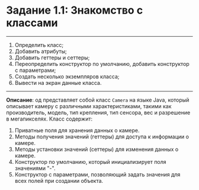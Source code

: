 # Задание 1.1: Знакомство с классами
***
1. Определить класс;
2. Добавить атрибуты;
3. Добавить геттеры и сеттеры;
4. Переопределить конструктор по умолчанию, добавить конструктор с параметрами;
5. Cоздать несколько экземпляров класса;
6. Вывести на экран данные класса.
***
**Описание**: од представляет собой класс `Camera` на языке Java, который описывает камеру с различными характеристиками, такими как производитель, модель, тип крепления, тип сенсора, вес и разрешение в мегапикселях. Класс содержит:
1. Приватные поля для хранения данных о камере.
2. Методы получения значений (геттеры) для доступа к информации о камере.
3. Методы установки значений (сеттеры) для изменения данных о камере.
4. Конструктор по умолчанию, который инициализирует поля значениями "-".
5. Конструктор с параметрами, позволяющий задать значения для всех полей при создании объекта.